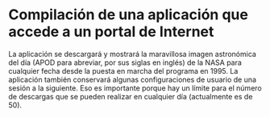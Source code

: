 # Compilación de una aplicación que accede a un portal de Internet
La aplicación se descargará y mostrará la maravillosa imagen astronómica del día (APOD para abreviar, por sus siglas en inglés) de la NASA 
para cualquier fecha desde la puesta en marcha del programa en 1995. La aplicación también conservará algunas configuraciones de usuario de una sesión a la siguiente. 
Eso es importante porque hay un límite para el número de descargas que se pueden realizar en cualquier día (actualmente es de 50).
